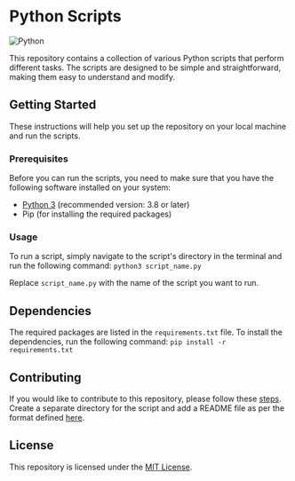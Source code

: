 # Python Scripts

![Python](https://img.shields.io/badge/Python-3-blue)

This repository contains a collection of various Python scripts that perform different tasks. The scripts are designed to be simple and straightforward, making them easy to understand and modify.

## Getting Started

These instructions will help you set up the repository on your local machine and run the scripts.

### Prerequisites

Before you can run the scripts, you need to make sure that you have the following software installed on your system:

- [Python 3](https://www.python.org/downloads/) (recommended version: 3.8 or later)
- Pip (for installing the required packages)

### Usage

To run a script, simply navigate to the script's directory in the terminal and run the following command:
`python3 script_name.py`

Replace `script_name.py` with the name of the script you want to run.

## Dependencies

The required packages are listed in the `requirements.txt` file. To install the dependencies, run the following command:
`pip install -r requirements.txt`

## Contributing

If you would like to contribute to this repository, please follow these [steps](CONTRIBUTING.md).
Create a separate directory for the script and add a README file as per the format defined [here](SCRIPT_README.md).

## License

This repository is licensed under the [MIT License](LICENSE).
